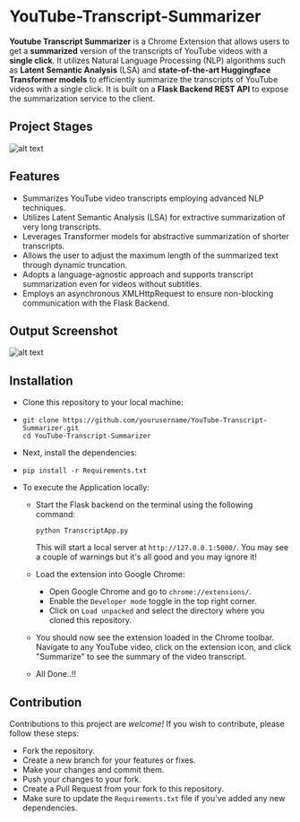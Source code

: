 # YouTube-Transcript-Summarizer
**Youtube Transcript Summarizer** is a Chrome Extension that allows users to get a **summarized** version of the transcripts of YouTube videos with a **single click**. It utilizes Natural Language Processing (NLP) algorithms such as **Latent Semantic Analysis** (LSA) and **state-of-the-art Huggingface Transformer models** to efficiently summarize the transcripts of YouTube videos with a single click. It is built on a **Flask Backend REST API** to expose the summarization service to the client.


## Project Stages
![alt text](/extention/images/stages.png?raw=true)


## Features  
- Summarizes YouTube video transcripts employing advanced NLP techniques.
- Utilizes Latent Semantic Analysis (LSA) for extractive summarization of very long transcripts.
- Leverages Transformer models for abstractive summarization of shorter transcripts.
- Allows the user to adjust the maximum length of the summarized text through dynamic truncation.
- Adopts a language-agnostic approach and supports transcript summarization even for videos without subtitles.
- Employs an asynchronous XMLHttpRequest to ensure non-blocking communication with the Flask Backend.


## Output Screenshot
![alt text](/extention/images/output.png?raw=true)

## Installation
- Clone this repository to your local machine:
- 
  ```
  git clone https://github.com/yourusername/YouTube-Transcript-Summarizer.git
  cd YouTube-Transcript-Summarizer
  ```
- Next, install the dependencies:
- 
  ```
  pip install -r Requirements.txt
  ```
- To execute the Application locally:
  - Start the Flask backend on the terminal using the following command:
    
    ```
    python TranscriptApp.py
    ```
    This will start a local server at ```http://127.0.0.1:5000/```. You may see a couple of warnings but it's all good and you may ignore it!
  - Load the extension into Google Chrome:
    - Open Google Chrome and go to ```chrome://extensions/```.
    - Enable the ```Developer mode``` toggle in the top right corner.
    - Click on ```Load unpacked``` and select the directory where you cloned this repository.
  - You should now see the extension loaded in the Chrome toolbar. Navigate to any YouTube video, click on the extension icon, and click "Summarize" to see the summary of the video   transcript.
  - All Done..!!


## Contribution
Contributions to this project are *welcome!* If you wish to contribute, please follow these steps:
- Fork the repository.
- Create a new branch for your features or fixes.
- Make your changes and commit them.
- Push your changes to your fork.
- Create a Pull Request from your fork to this repository.
- Make sure to update the ```Requirements.txt``` file if you've added any new dependencies.
